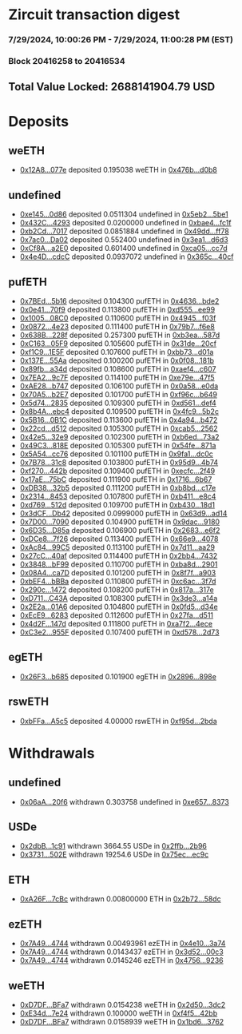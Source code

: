 # Zircuit transaction digest
### 7/29/2024, 10:00:26 PM - 7/29/2024, 11:00:28 PM (EST)
### Block 20416258 to 20416534

## Total Value Locked: 2688141904.79 USD

# Deposits
## weETH
- [0x12A8...077e](https://etherscan.io/address/0x12A86C0472B5aFd0A66d5148b3E3a6340BA0077e) deposited 0.195038 weETH in [0x476b...d0b8](https://etherscan.io/tx/0x12A86C0472B5aFd0A66d5148b3E3a6340BA0077e)
## undefined
- [0xe145...0d86](https://etherscan.io/address/0xe145ca6eBFfAfe0f5bf8168eA1819dD179180d86) deposited 0.0511304 undefined in [0x5eb2...5be1](https://etherscan.io/tx/0xe145ca6eBFfAfe0f5bf8168eA1819dD179180d86)
- [0x432C...4293](https://etherscan.io/address/0x432C2aE9eE0992F8E0D7BCcDCae13aB0Bc514293) deposited 0.0200000 undefined in [0xbae4...fc1f](https://etherscan.io/tx/0x432C2aE9eE0992F8E0D7BCcDCae13aB0Bc514293)
- [0xb2Cd...7017](https://etherscan.io/address/0xb2Cd89ddF740c3B92A89Ad3dd6328fefC24F7017) deposited 0.0851884 undefined in [0x49dd...ff78](https://etherscan.io/tx/0xb2Cd89ddF740c3B92A89Ad3dd6328fefC24F7017)
- [0x7ac0...Da02](https://etherscan.io/address/0x7ac051a1EB18b77908C928457078f7E159A3Da02) deposited 0.552400 undefined in [0x3ea1...d6d3](https://etherscan.io/tx/0x7ac051a1EB18b77908C928457078f7E159A3Da02)
- [0xCf8A...a2E0](https://etherscan.io/address/0xCf8A178a5f5d8D3bB77f53424B0589276D41a2E0) deposited 0.601400 undefined in [0xca05...cc7d](https://etherscan.io/tx/0xCf8A178a5f5d8D3bB77f53424B0589276D41a2E0)
- [0x4e4D...cdcC](https://etherscan.io/address/0x4e4D21D62Da7a71dB30561f4de5585A85D3EcdcC) deposited 0.0937072 undefined in [0x365c...40cf](https://etherscan.io/tx/0x4e4D21D62Da7a71dB30561f4de5585A85D3EcdcC)
## pufETH
- [0x7BEd...5b16](https://etherscan.io/address/0x7BEd1A03b70ea15FB9fDdb534b6dce9d50E95b16) deposited 0.104300 pufETH in [0x4636...bde2](https://etherscan.io/tx/0x7BEd1A03b70ea15FB9fDdb534b6dce9d50E95b16)
- [0x0e41...70f9](https://etherscan.io/address/0x0e41CC9f4dFa69Db8aa5C03912EEf16F897770f9) deposited 0.113800 pufETH in [0xd555...ee99](https://etherscan.io/tx/0x0e41CC9f4dFa69Db8aa5C03912EEf16F897770f9)
- [0x1005...08C0](https://etherscan.io/address/0x1005699364F8Ac4594DB1695CF1d6A4C90fE08C0) deposited 0.110600 pufETH in [0x4945...f03f](https://etherscan.io/tx/0x1005699364F8Ac4594DB1695CF1d6A4C90fE08C0)
- [0x0872...4e23](https://etherscan.io/address/0x0872Fe7107bD251Ed3aE96a61a27697520AF4e23) deposited 0.111400 pufETH in [0x79b7...f6e8](https://etherscan.io/tx/0x0872Fe7107bD251Ed3aE96a61a27697520AF4e23)
- [0x638B...228f](https://etherscan.io/address/0x638B0b193a6a03b0b7C425d2518164192E59228f) deposited 0.257300 pufETH in [0xb3ea...587d](https://etherscan.io/tx/0x638B0b193a6a03b0b7C425d2518164192E59228f)
- [0xC163...05F9](https://etherscan.io/address/0xC16325df8Cd370F1970ef3831f07BF0fa9d105F9) deposited 0.105600 pufETH in [0x31de...20cf](https://etherscan.io/tx/0xC16325df8Cd370F1970ef3831f07BF0fa9d105F9)
- [0xf1C9...1E5F](https://etherscan.io/address/0xf1C97aD58f76a0170477F314d7b25258E82c1E5F) deposited 0.107600 pufETH in [0xbb73...d01a](https://etherscan.io/tx/0xf1C97aD58f76a0170477F314d7b25258E82c1E5F)
- [0x137E...55Aa](https://etherscan.io/address/0x137Eba81F935662CB4CCAE0c6bc8B28bD5f655Aa) deposited 0.100200 pufETH in [0x0f08...181b](https://etherscan.io/tx/0x137Eba81F935662CB4CCAE0c6bc8B28bD5f655Aa)
- [0x89fb...a34d](https://etherscan.io/address/0x89fb1E34Ae44BF5ee998F3A9c2582F6c6Ab9a34d) deposited 0.108600 pufETH in [0xaef4...c607](https://etherscan.io/tx/0x89fb1E34Ae44BF5ee998F3A9c2582F6c6Ab9a34d)
- [0x7EA2...9c7F](https://etherscan.io/address/0x7EA2fB64AAD2602aD567994593f5b4A02a149c7F) deposited 0.114100 pufETH in [0xe79e...47f5](https://etherscan.io/tx/0x7EA2fB64AAD2602aD567994593f5b4A02a149c7F)
- [0xAE28...b747](https://etherscan.io/address/0xAE28ec65C336503Fd8D03a1a41B0F81917A9b747) deposited 0.106100 pufETH in [0x0a58...e0da](https://etherscan.io/tx/0xAE28ec65C336503Fd8D03a1a41B0F81917A9b747)
- [0x70A5...b2E7](https://etherscan.io/address/0x70A5157A6389411056dF198d2d0947fc921Cb2E7) deposited 0.101700 pufETH in [0xf96c...b649](https://etherscan.io/tx/0x70A5157A6389411056dF198d2d0947fc921Cb2E7)
- [0x5d74...2835](https://etherscan.io/address/0x5d7441427eC9cEBca29b34669B7F4635cF252835) deposited 0.109300 pufETH in [0xd561...def4](https://etherscan.io/tx/0x5d7441427eC9cEBca29b34669B7F4635cF252835)
- [0x8b4A...ebc4](https://etherscan.io/address/0x8b4A0017d80B448d0b7e008016Df8192cd87ebc4) deposited 0.109500 pufETH in [0x4fc9...5b2c](https://etherscan.io/tx/0x8b4A0017d80B448d0b7e008016Df8192cd87ebc4)
- [0x5B16...0B1C](https://etherscan.io/address/0x5B16B45A84B7d1A53cb6c2408aF17837099B0B1C) deposited 0.113600 pufETH in [0x4a94...b472](https://etherscan.io/tx/0x5B16B45A84B7d1A53cb6c2408aF17837099B0B1C)
- [0x22cd...d512](https://etherscan.io/address/0x22cdF2912adc8725A6e7ef7b00c51D1837B4d512) deposited 0.105300 pufETH in [0xcab5...2562](https://etherscan.io/tx/0x22cdF2912adc8725A6e7ef7b00c51D1837B4d512)
- [0x42e5...32e9](https://etherscan.io/address/0x42e56da5723819f4305cD1bB2b807776e99932e9) deposited 0.102300 pufETH in [0xb6ed...73a2](https://etherscan.io/tx/0x42e56da5723819f4305cD1bB2b807776e99932e9)
- [0x49C3...818E](https://etherscan.io/address/0x49C360675B664da79EB41eeE3074005B0E05818E) deposited 0.105300 pufETH in [0x54fe...871a](https://etherscan.io/tx/0x49C360675B664da79EB41eeE3074005B0E05818E)
- [0x5A54...cc76](https://etherscan.io/address/0x5A5415F93a160A78069A3C3b0B26E54Af18Fcc76) deposited 0.101100 pufETH in [0x9fa1...dc0c](https://etherscan.io/tx/0x5A5415F93a160A78069A3C3b0B26E54Af18Fcc76)
- [0x7B78...31c8](https://etherscan.io/address/0x7B78F49Ed97B7868b271a67f63b8D619ECCd31c8) deposited 0.103800 pufETH in [0x95d9...4b74](https://etherscan.io/tx/0x7B78F49Ed97B7868b271a67f63b8D619ECCd31c8)
- [0xf270...442b](https://etherscan.io/address/0xf2707AE6D1bDD3eA01bA81Ac160a10FEf2e0442b) deposited 0.109400 pufETH in [0xecfc...2f49](https://etherscan.io/tx/0xf2707AE6D1bDD3eA01bA81Ac160a10FEf2e0442b)
- [0x17aE...75bC](https://etherscan.io/address/0x17aEF501b3141E10144Dedf9c7450c4a5BFb75bC) deposited 0.111900 pufETH in [0x1716...6b67](https://etherscan.io/tx/0x17aEF501b3141E10144Dedf9c7450c4a5BFb75bC)
- [0xDB38...32b5](https://etherscan.io/address/0xDB38384C1509a37e001E9C07A4489Eb6B02a32b5) deposited 0.111200 pufETH in [0xb8bd...c17e](https://etherscan.io/tx/0xDB38384C1509a37e001E9C07A4489Eb6B02a32b5)
- [0x2314...8453](https://etherscan.io/address/0x2314C86aE147288F092df43C8e91B380a42f8453) deposited 0.107800 pufETH in [0xb411...e8c4](https://etherscan.io/tx/0x2314C86aE147288F092df43C8e91B380a42f8453)
- [0xd769...512d](https://etherscan.io/address/0xd76958d5D3Fb6C1ABF55C675cDFB9569cd1d512d) deposited 0.109700 pufETH in [0xb430...18d1](https://etherscan.io/tx/0xd76958d5D3Fb6C1ABF55C675cDFB9569cd1d512d)
- [0x3dCF...Db42](https://etherscan.io/address/0x3dCF0ee7A7E86CDDc02D7A47500824FcCAcdDb42) deposited 0.0999000 pufETH in [0x63d9...ad14](https://etherscan.io/tx/0x3dCF0ee7A7E86CDDc02D7A47500824FcCAcdDb42)
- [0x7D00...7090](https://etherscan.io/address/0x7D00C9AB23fd9d444828314212EF6C6Fa6FC7090) deposited 0.104900 pufETH in [0x9dac...9180](https://etherscan.io/tx/0x7D00C9AB23fd9d444828314212EF6C6Fa6FC7090)
- [0x6D35...D85a](https://etherscan.io/address/0x6D35df400dDcd1A3e3BD24B9C7698A55da57D85a) deposited 0.106900 pufETH in [0x2683...e6f2](https://etherscan.io/tx/0x6D35df400dDcd1A3e3BD24B9C7698A55da57D85a)
- [0xDCe8...7f26](https://etherscan.io/address/0xDCe89Bfa6A549e898Aef696eB0cFA6cbe8847f26) deposited 0.113400 pufETH in [0x66e9...4078](https://etherscan.io/tx/0xDCe89Bfa6A549e898Aef696eB0cFA6cbe8847f26)
- [0xAc84...99C5](https://etherscan.io/address/0xAc8406815c51DB5209be7B167BBfF2A01bea99C5) deposited 0.113100 pufETH in [0x7d11...aa29](https://etherscan.io/tx/0xAc8406815c51DB5209be7B167BBfF2A01bea99C5)
- [0x27cC...40af](https://etherscan.io/address/0x27cC2CDD07d3b00Bb340EF242a721f23f71d40af) deposited 0.114400 pufETH in [0x2bb4...7432](https://etherscan.io/tx/0x27cC2CDD07d3b00Bb340EF242a721f23f71d40af)
- [0x3848...bF99](https://etherscan.io/address/0x3848373594E1cd7A6DD9c5D0a83F039f1898bF99) deposited 0.110700 pufETH in [0xba8d...2901](https://etherscan.io/tx/0x3848373594E1cd7A6DD9c5D0a83F039f1898bF99)
- [0x08A4...ca7D](https://etherscan.io/address/0x08A4c1BE9dC7EEF0D50F0f1AdB50bd4777BEca7D) deposited 0.101200 pufETH in [0x8f7f...a903](https://etherscan.io/tx/0x08A4c1BE9dC7EEF0D50F0f1AdB50bd4777BEca7D)
- [0xbEF4...bBBa](https://etherscan.io/address/0xbEF4031743Ad39bF2b9277F0C6C390c27ad2bBBa) deposited 0.110800 pufETH in [0xc6ac...3f7d](https://etherscan.io/tx/0xbEF4031743Ad39bF2b9277F0C6C390c27ad2bBBa)
- [0x290c...1472](https://etherscan.io/address/0x290c7C10367907dbb5Bf61EC9b22146DC9Eb1472) deposited 0.108200 pufETH in [0x817a...317e](https://etherscan.io/tx/0x290c7C10367907dbb5Bf61EC9b22146DC9Eb1472)
- [0xD711...C43A](https://etherscan.io/address/0xD711Fef47F93B7dbb2755790B30cE179c450C43A) deposited 0.108300 pufETH in [0x3de3...a14a](https://etherscan.io/tx/0xD711Fef47F93B7dbb2755790B30cE179c450C43A)
- [0x2E2a...01A6](https://etherscan.io/address/0x2E2a0b0Ff73b3533c3361cdf8A50a973E97401A6) deposited 0.104800 pufETH in [0x0fd5...d34e](https://etherscan.io/tx/0x2E2a0b0Ff73b3533c3361cdf8A50a973E97401A6)
- [0xEcE9...6283](https://etherscan.io/address/0xEcE944f866BA5df0D68102A3A16F24395aFb6283) deposited 0.112600 pufETH in [0x27fa...d511](https://etherscan.io/tx/0xEcE944f866BA5df0D68102A3A16F24395aFb6283)
- [0x4d2F...147d](https://etherscan.io/address/0x4d2F9e5e12E28aB8E6e0128eCc5B51CEA0dd147d) deposited 0.111800 pufETH in [0xa7f2...4ece](https://etherscan.io/tx/0x4d2F9e5e12E28aB8E6e0128eCc5B51CEA0dd147d)
- [0xC3e2...955F](https://etherscan.io/address/0xC3e2A2f7408399B8cb7efbE37CB288A5d680955F) deposited 0.107400 pufETH in [0xd578...2d73](https://etherscan.io/tx/0xC3e2A2f7408399B8cb7efbE37CB288A5d680955F)
## egETH
- [0x26F3...b685](https://etherscan.io/address/0x26F37a5F2714b8800ff962Da71CC68FCA445b685) deposited 0.101900 egETH in [0x2896...898e](https://etherscan.io/tx/0x26F37a5F2714b8800ff962Da71CC68FCA445b685)
## rswETH
- [0xbFFa...A5c5](https://etherscan.io/address/0xbFFa9afA8A6a5d92F019875190c088fEe42aA5c5) deposited 4.00000 rswETH in [0xf95d...2bda](https://etherscan.io/tx/0xbFFa9afA8A6a5d92F019875190c088fEe42aA5c5)
# Withdrawals
## undefined
- [0x06aA...20f6](https://etherscan.io/address/0x06aA71f03fFc15E651D240FC558D1B6D5bdC20f6) withdrawn 0.303758 undefined in [0xe657...8373](https://etherscan.io/tx/0x06aA71f03fFc15E651D240FC558D1B6D5bdC20f6)
## USDe
- [0x2dbB...1c91](https://etherscan.io/address/0x2dbB2ff51ECE2F15f370a8CcD890e649072E1c91) withdrawn 3664.55 USDe in [0x2ffb...2b96](https://etherscan.io/tx/0x2dbB2ff51ECE2F15f370a8CcD890e649072E1c91)
- [0x3731...502E](https://etherscan.io/address/0x37316f98F889255E68F4bEc9d5941f5fA7A0502E) withdrawn 19254.6 USDe in [0x75ec...ec9c](https://etherscan.io/tx/0x37316f98F889255E68F4bEc9d5941f5fA7A0502E)
## ETH
- [0xA26F...7cBc](https://etherscan.io/address/0xA26F525E47017c052B3D6804B2404c0573B87cBc) withdrawn 0.00800000 ETH in [0x2b72...58dc](https://etherscan.io/tx/0xA26F525E47017c052B3D6804B2404c0573B87cBc)
## ezETH
- [0x7A49...4744](https://etherscan.io/address/0x7A493Be5c2ce014cD049Bf178a1ac0Db1B434744) withdrawn 0.00493961 ezETH in [0x4e10...3a74](https://etherscan.io/tx/0x7A493Be5c2ce014cD049Bf178a1ac0Db1B434744)
- [0x7A49...4744](https://etherscan.io/address/0x7A493Be5c2ce014cD049Bf178a1ac0Db1B434744) withdrawn 0.0143437 ezETH in [0x3d52...00c3](https://etherscan.io/tx/0x7A493Be5c2ce014cD049Bf178a1ac0Db1B434744)
- [0x7A49...4744](https://etherscan.io/address/0x7A493Be5c2ce014cD049Bf178a1ac0Db1B434744) withdrawn 0.0145246 ezETH in [0x4756...9236](https://etherscan.io/tx/0x7A493Be5c2ce014cD049Bf178a1ac0Db1B434744)
## weETH
- [0xD7DF...BFa7](https://etherscan.io/address/0xD7DF7E085214743530afF339aFC420c7c720BFa7) withdrawn 0.0154238 weETH in [0x2d50...3dc2](https://etherscan.io/tx/0xD7DF7E085214743530afF339aFC420c7c720BFa7)
- [0xE34d...7e24](https://etherscan.io/address/0xE34d5481d22F6951d308E50F65a06F1b07B87e24) withdrawn 0.100000 weETH in [0xf4f5...42bb](https://etherscan.io/tx/0xE34d5481d22F6951d308E50F65a06F1b07B87e24)
- [0xD7DF...BFa7](https://etherscan.io/address/0xD7DF7E085214743530afF339aFC420c7c720BFa7) withdrawn 0.0158939 weETH in [0x1bd6...3762](https://etherscan.io/tx/0xD7DF7E085214743530afF339aFC420c7c720BFa7)
